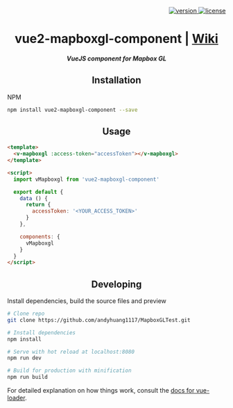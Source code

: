 <p align="right">
  <a href="https://www.npmjs.com/package/vue2-mapboxgl-component">
    <img src="https://img.shields.io/npm/v/vue2-mapboxgl-component.svg" alt="version" />
  </a>
  <a href="LICENSE.md">
    <img src="https://img.shields.io/npm/l/vue2-mapboxgl-component.svg" alt="license" />
  </a>
</p>

<h1 align="center">vue2-mapboxgl-component | <a href="https://github.com/Naimikan/vue2-mapboxgl-component/wiki">Wiki</a></h1>

<h5 align="center">VueJS component for Mapbox GL</h5>

<h2 align="center">Installation</h2>

NPM
```BASH
npm install vue2-mapboxgl-component --save
```

<h2 align="center">Usage</h2>

```html
<template>
  <v-mapboxgl :access-token="accessToken"></v-mapboxgl>
</template>

<script>
  import vMapboxgl from 'vue2-mapboxgl-component'

  export default {
    data () {
      return {
        accessToken: '<YOUR_ACCESS_TOKEN>'
      }
    },

    components: {
      vMapboxgl
    }
  }
</script>
```

<h2 align="center">Developing</h2>

Install dependencies, build the source files and preview

```bash
# Clone repo
git clone https://github.com/andyhuang1117/MapboxGLTest.git

# Install dependencies
npm install

# Serve with hot reload at localhost:8080
npm run dev

# Build for production with minification
npm run build
```

For detailed explanation on how things work, consult the [docs for vue-loader](http://vuejs.github.io/vue-loader).
